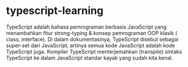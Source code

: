 # typescript-learning



TypeScript adalah bahasa pemrograman berbasis JavaScript yang menambahkan fitur
strong-typing & konsep pemrograman OOP klasik ( class, interface). Di dalam
dokumentasinya, TypeScript disebut sebagai super-set dari JavaScript, artinya semua kode
JavaScript adalah kode TypeScript juga. Kompiler TypeScript menterjemahkan (transpile)
sintaks TypeScript ke dalam JavaScript standar kayak yang sudah kita kenal.
